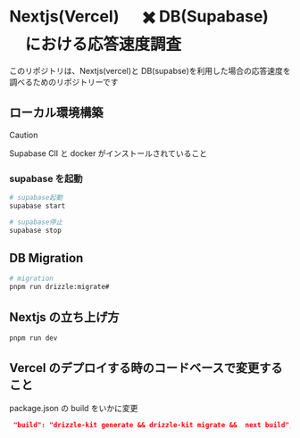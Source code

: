 # Nextjs(Vercel) 　 ✖️ DB(Supabase) 　における応答速度調査

このリポジトリは、Nextjs(vercel)と DB(supabse)を利用した場合の応答速度を調べるためのリポジトリーです

## ローカル環境構築

> [!CAUTION]
> Supabase ClI と docker がインストールされていること

### supabase を起動

```bash
# supabase起動
supabase start

# supabase停止
supabase stop
```

## DB Migration

```bash
# migration
pnpm run drizzle:migrate#
```

## Nextjs の立ち上げ方

```bash
pnpm run dev
```

## Vercel のデプロイする時のコードベースで変更すること

package.json の build をいかに変更

```json
 "build": "drizzle-kit generate && drizzle-kit migrate &&  next build",
```
